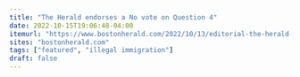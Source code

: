 ```yaml
---
title: "The Herald endorses a No vote on Question 4"
date: 2022-10-15T19:06:48-04:00
itemurl: "https://www.bostonherald.com/2022/10/13/editorial-the-herald-endorses-a-no-vote-on-question-4/"
sites: "bostonherald.com"
tags: ["featured", "illegal immigration"]
draft: false
---
```


